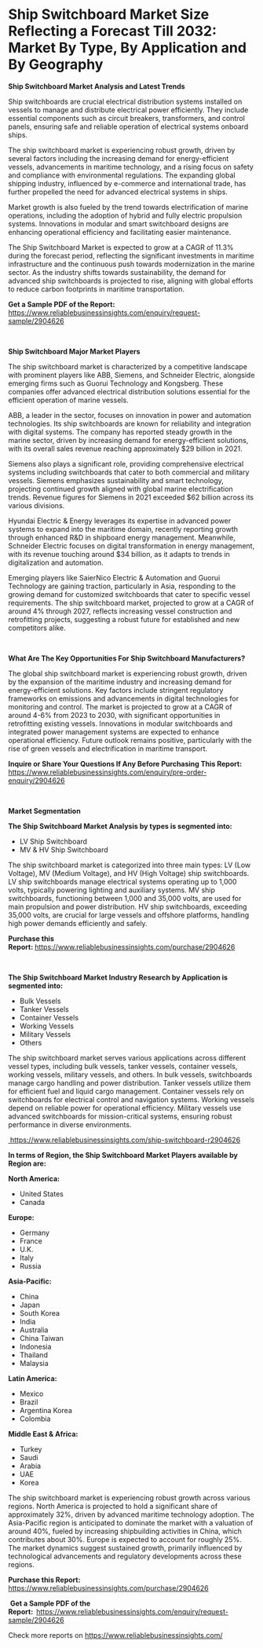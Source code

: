 <p><h1>Ship Switchboard Market Size Reflecting a Forecast Till 2032: Market By Type, By Application and By Geography</h1></p><p><strong>Ship Switchboard Market Analysis and Latest Trends</strong></p>
<p><p>Ship switchboards are crucial electrical distribution systems installed on vessels to manage and distribute electrical power efficiently. They include essential components such as circuit breakers, transformers, and control panels, ensuring safe and reliable operation of electrical systems onboard ships. </p><p>The ship switchboard market is experiencing robust growth, driven by several factors including the increasing demand for energy-efficient vessels, advancements in maritime technology, and a rising focus on safety and compliance with environmental regulations. The expanding global shipping industry, influenced by e-commerce and international trade, has further propelled the need for advanced electrical systems in ships.</p><p>Market growth is also fueled by the trend towards electrification of marine operations, including the adoption of hybrid and fully electric propulsion systems. Innovations in modular and smart switchboard designs are enhancing operational efficiency and facilitating easier maintenance. </p><p>The Ship Switchboard Market is expected to grow at a CAGR of 11.3% during the forecast period, reflecting the significant investments in maritime infrastructure and the continuous push towards modernization in the marine sector. As the industry shifts towards sustainability, the demand for advanced ship switchboards is projected to rise, aligning with global efforts to reduce carbon footprints in maritime transportation.</p></p>
<p><strong>Get a Sample PDF of the Report:&nbsp;</strong> <a href="https://www.reliablebusinessinsights.com/enquiry/request-sample/2904626?utm_campaign=3035&utm_medium=2&utm_source=Github&utm_content=ia&utm_term=12032025&utm_id=ship-switchboard">https://www.reliablebusinessinsights.com/enquiry/request-sample/2904626</a></p>
<p>&nbsp;</p>
<p><strong>Ship Switchboard Major Market Players</strong></p>
<p><p>The ship switchboard market is characterized by a competitive landscape with prominent players like ABB, Siemens, and Schneider Electric, alongside emerging firms such as Guorui Technology and Kongsberg. These companies offer advanced electrical distribution solutions essential for the efficient operation of marine vessels.</p><p>ABB, a leader in the sector, focuses on innovation in power and automation technologies. Its ship switchboards are known for reliability and integration with digital systems. The company has reported steady growth in the marine sector, driven by increasing demand for energy-efficient solutions, with its overall sales revenue reaching approximately $29 billion in 2021.</p><p>Siemens also plays a significant role, providing comprehensive electrical systems including switchboards that cater to both commercial and military vessels. Siemens emphasizes sustainability and smart technology, projecting continued growth aligned with global marine electrification trends. Revenue figures for Siemens in 2021 exceeded $62 billion across its various divisions.</p><p>Hyundai Electric & Energy leverages its expertise in advanced power systems to expand into the maritime domain, recently reporting growth through enhanced R&D in shipboard energy management. Meanwhile, Schneider Electric focuses on digital transformation in energy management, with its revenue touching around $34 billion, as it adapts to trends in digitalization and automation.</p><p>Emerging players like SaierNico Electric & Automation and Guorui Technology are gaining traction, particularly in Asia, responding to the growing demand for customized switchboards that cater to specific vessel requirements. The ship switchboard market, projected to grow at a CAGR of around 4% through 2027, reflects increasing vessel construction and retrofitting projects, suggesting a robust future for established and new competitors alike.</p></p>
<p>&nbsp;</p>
<p><strong>What Are The Key Opportunities For Ship Switchboard Manufacturers?</strong></p>
<p><p>The global ship switchboard market is experiencing robust growth, driven by the expansion of the maritime industry and increasing demand for energy-efficient solutions. Key factors include stringent regulatory frameworks on emissions and advancements in digital technologies for monitoring and control. The market is projected to grow at a CAGR of around 4-6% from 2023 to 2030, with significant opportunities in retrofitting existing vessels. Innovations in modular switchboards and integrated power management systems are expected to enhance operational efficiency. Future outlook remains positive, particularly with the rise of green vessels and electrification in maritime transport.</p></p>
<p><strong>Inquire or Share Your Questions If Any Before Purchasing This Report:</strong> <a href="https://www.reliablebusinessinsights.com/enquiry/pre-order-enquiry/2904626?utm_campaign=3035&utm_medium=2&utm_source=Github&utm_content=ia&utm_term=12032025&utm_id=ship-switchboard">https://www.reliablebusinessinsights.com/enquiry/pre-order-enquiry/2904626</a></p>
<p>&nbsp;</p>
<p><strong>Market Segmentation</strong></p>
<p><strong>The Ship Switchboard Market Analysis by types is segmented into:</strong></p>
<p><ul><li>LV Ship Switchboard</li><li>MV & HV Ship Switchboard</li></ul></p>
<p><p>The ship switchboard market is categorized into three main types: LV (Low Voltage), MV (Medium Voltage), and HV (High Voltage) ship switchboards. LV ship switchboards manage electrical systems operating up to 1,000 volts, typically powering lighting and auxiliary systems. MV ship switchboards, functioning between 1,000 and 35,000 volts, are used for main propulsion and power distribution. HV ship switchboards, exceeding 35,000 volts, are crucial for large vessels and offshore platforms, handling high power demands efficiently and safely.</p></p>
<p><strong>Purchase this Report:&nbsp;</strong><a href="https://www.reliablebusinessinsights.com/purchase/2904626?utm_campaign=3035&utm_medium=2&utm_source=Github&utm_content=ia&utm_term=12032025&utm_id=ship-switchboard">https://www.reliablebusinessinsights.com/purchase/2904626</a></p>
<p>&nbsp;</p>
<p><strong>The Ship Switchboard Market Industry Research by Application is segmented into:</strong></p>
<p><ul><li>Bulk Vessels</li><li>Tanker Vessels</li><li>Container Vessels</li><li>Working Vessels</li><li>Military Vessels</li><li>Others</li></ul></p>
<p><p>The ship switchboard market serves various applications across different vessel types, including bulk vessels, tanker vessels, container vessels, working vessels, military vessels, and others. In bulk vessels, switchboards manage cargo handling and power distribution. Tanker vessels utilize them for efficient fuel and liquid cargo management. Container vessels rely on switchboards for electrical control and navigation systems. Working vessels depend on reliable power for operational efficiency. Military vessels use advanced switchboards for mission-critical systems, ensuring robust performance in diverse environments.</p></p>
<p><a href="https://www.reliablebusinessinsights.com/ship-switchboard-r2904626?utm_campaign=3035&utm_medium=2&utm_source=Github&utm_content=ia&utm_term=12032025&utm_id=ship-switchboard">&nbsp;https://www.reliablebusinessinsights.com/ship-switchboard-r2904626</a></p>
<p><strong>In terms of Region, the Ship Switchboard Market Players available by Region are:</strong></p>
<p>
    <p> <strong> North America: </strong>
        <ul>
            <li>United States</li>
            <li>Canada</li>
        </ul>
        </p> 
    <p> <strong> Europe: </strong>
        <ul>
            <li>Germany</li>
            <li>France</li>
            <li>U.K.</li>
            <li>Italy</li>
            <li>Russia</li>
        </ul>
        </p> 
    <p> <strong> Asia-Pacific: </strong>
        <ul>
            <li>China</li>
            <li>Japan</li>
            <li>South Korea</li>
            <li>India</li>
            <li>Australia</li>
            <li>China Taiwan</li>
            <li>Indonesia</li>
            <li>Thailand</li>
            <li>Malaysia</li>
        </ul>
        </p> 
    <p> <strong> Latin America: </strong>
        <ul>
            <li>Mexico</li>
            <li>Brazil</li>
            <li>Argentina Korea</li>
            <li>Colombia</li>
        </ul>
        </p> 
    <p> <strong> Middle East & Africa: </strong>
        <ul>
            <li>Turkey</li>
            <li>Saudi</li>
            <li>Arabia</li>
            <li>UAE</li>
            <li>Korea</li>
        </ul>
    </p>
    </p>
<p><p>The ship switchboard market is experiencing robust growth across various regions. North America is projected to hold a significant share of approximately 32%, driven by advanced maritime technology adoption. The Asia-Pacific region is anticipated to dominate the market with a valuation of around 40%, fueled by increasing shipbuilding activities in China, which contributes about 30%. Europe is expected to account for roughly 25%. The market dynamics suggest sustained growth, primarily influenced by technological advancements and regulatory developments across these regions.</p></p>
<p><strong>Purchase this Report: </strong><a href="https://www.reliablebusinessinsights.com/purchase/2904626?utm_campaign=3035&utm_medium=2&utm_source=Github&utm_content=ia&utm_term=12032025&utm_id=ship-switchboard">https://www.reliablebusinessinsights.com/purchase/2904626</a></p>
<p>&nbsp;<strong>Get a Sample PDF of the Report:&nbsp;&nbsp;</strong><a href="https://www.reliablebusinessinsights.com/enquiry/request-sample/2904626?utm_campaign=3035&utm_medium=2&utm_source=Github&utm_content=ia&utm_term=12032025&utm_id=ship-switchboard">https://www.reliablebusinessinsights.com/enquiry/request-sample/2904626</a></p>
<p><strong></strong></p>
<p>Check more reports on <a href="https://www.reliablebusinessinsights.com/?utm_campaign=3035&utm_medium=2&utm_source=Github&utm_content=ia&utm_term=12032025&utm_id=ship-switchboard">https://www.reliablebusinessinsights.com/</a></p>